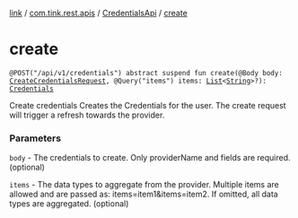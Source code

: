 [link](../../index.md) / [com.tink.rest.apis](../index.md) / [CredentialsApi](index.md) / [create](./create.md)

# create

`@POST("/api/v1/credentials") abstract suspend fun create(@Body body: `[`CreateCredentialsRequest`](../../com.tink.rest.models/-create-credentials-request/index.md)`, @Query("items") items: `[`List`](https://kotlinlang.org/api/latest/jvm/stdlib/kotlin.collections/-list/index.html)`<`[`String`](https://kotlinlang.org/api/latest/jvm/stdlib/kotlin/-string/index.html)`>?): `[`Credentials`](../../com.tink.rest.models/-credentials/index.md)

Create credentials
Creates the Credentials for the user. The create request will trigger a refresh towards the provider.

### Parameters

`body` - The credentials to create. Only providerName and fields are required. (optional)

`items` - The data types to aggregate from the provider. Multiple items are allowed and are passed as: items&#x3D;item1&amp;items&#x3D;item2. If omitted, all data types are aggregated. (optional)